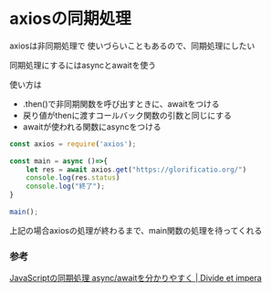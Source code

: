 # axiosの同期処理

axiosは非同期処理で 使いづらいこともあるので、同期処理にしたい

同期処理にするにはasyncとawaitを使う

使い方は
- .then()で非同期関数を呼び出すときに、awaitをつける
- 戻り値がthenに渡すコールバック関数の引数と同じにする
- awaitが使われる関数にasyncをつける

```js
const axios = require('axios');
 
const main = async ()=>{
    let res = await axios.get("https://glorificatio.org/")
    console.log(res.status)
    console.log("終了");
}
 
main();
```

上記の場合axiosの処理が終わるまで、main関数の処理を待ってくれる

### 参考

[JavaScriptの同期処理 async/awaitを分かりやすく \| Divide et impera](https://glorificatio.org/archives/3476)